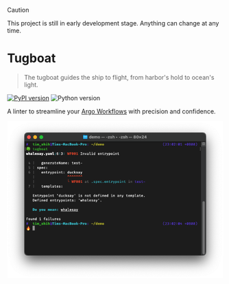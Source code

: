 > [!CAUTION]
> This project is still in early development stage. Anything can change at any time.

# Tugboat

> The tugboat guides the ship to flight, from harbor's hold to ocean's light.

[![PyPI version](https://img.shields.io/pypi/v/argo-tugboat)](https://pypi.org/project/argo-tugboat/)
![Python version](https://img.shields.io/pypi/pyversions/argo-tugboat)

A linter to streamline your [Argo Workflows] with precision and confidence.

![screenshot](./docs/images/screenshot.png)

[Argo Workflows]: https://argoproj.github.io/workflows/
